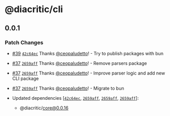 # @diacritic/cli

## 0.0.1

### Patch Changes

- [#39](https://github.com/ceopaludetto/diacritic/pull/39) [`42c64ec`](https://github.com/ceopaludetto/diacritic/commit/42c64ec14cde00429a9ec1aabd50dfb2316ac849) Thanks [@ceopaludetto](https://github.com/ceopaludetto)! - Try to publish packages with bun

- [#37](https://github.com/ceopaludetto/diacritic/pull/37) [`2659aff`](https://github.com/ceopaludetto/diacritic/commit/2659affb7fe4f116695fc51b4f818b1df6b2a48b) Thanks [@ceopaludetto](https://github.com/ceopaludetto)! - Remove parsers package

- [#37](https://github.com/ceopaludetto/diacritic/pull/37) [`2659aff`](https://github.com/ceopaludetto/diacritic/commit/2659affb7fe4f116695fc51b4f818b1df6b2a48b) Thanks [@ceopaludetto](https://github.com/ceopaludetto)! - Improve parser logic and add new CLI package

- [#37](https://github.com/ceopaludetto/diacritic/pull/37) [`2659aff`](https://github.com/ceopaludetto/diacritic/commit/2659affb7fe4f116695fc51b4f818b1df6b2a48b) Thanks [@ceopaludetto](https://github.com/ceopaludetto)! - Migrate to bun

- Updated dependencies [[`42c64ec`](https://github.com/ceopaludetto/diacritic/commit/42c64ec14cde00429a9ec1aabd50dfb2316ac849), [`2659aff`](https://github.com/ceopaludetto/diacritic/commit/2659affb7fe4f116695fc51b4f818b1df6b2a48b), [`2659aff`](https://github.com/ceopaludetto/diacritic/commit/2659affb7fe4f116695fc51b4f818b1df6b2a48b), [`2659aff`](https://github.com/ceopaludetto/diacritic/commit/2659affb7fe4f116695fc51b4f818b1df6b2a48b)]:
  - @diacritic/core@0.0.16
